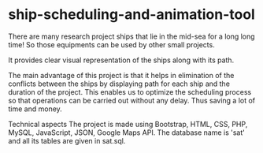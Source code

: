# ship-scheduling-and-animation-tool

There are many research project ships that lie in the mid-sea for a long long time!
So those equipments can be used by other small projects.

It provides clear visual representation of the ships along with its path.

The main advantage of this project is that it helps in elimination of the conflicts between the ships by displaying path for each ship and the duration of the project.
This enables us to optimize the scheduling process so that operations can be carried out without any delay.
Thus saving a lot of time and money.

Technical aspects
The project is made using Bootstrap, HTML, CSS, PHP, MySQL, JavaScript, JSON, Google Maps API.
The database name is 'sat' and all its tables are given in sat.sql.
